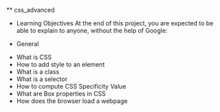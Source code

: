 ** css_advanced

* Learning Objectives
At the end of this project, you are expected to be able to explain to anyone, without the help of Google:

* General
- What is CSS
- How to add style to an element
- What is a class
- What is a selector
- How to compute CSS Specificity Value
- What are Box properties in CSS
- How does the browser load a webpage